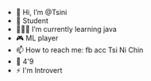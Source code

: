 - 👋 Hi, I’m @Tsini
- 🎒 Student
- 👩🏻‍💻 I’m currently learning java
- 🎮 ML player
- 📫 How to reach me: fb acc Tsi Ni Chin
- 🦋 4'9 
- ⚡ I'm Introvert

<!---
Tsini/Tsini is a ✨ special ✨ repository because its `README.md` (this file) appears on your GitHub profile.
You can click the Preview link to take a look at your changes.
--->
